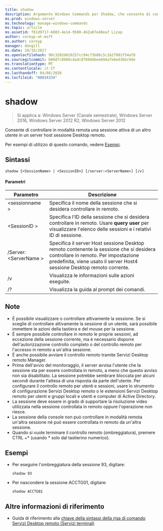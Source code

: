 ```yaml
---
title: shadow
description: Argomento Windows Commands per Shadow, che consente di controllare in modalità remota una sessione attiva di un altro utente in un host sessione Desktop remoto server.
ms.prod: windows-server
ms.technology: manage-windows-commands
ms.topic: article
ms.assetid: f81d9717-6883-4e14-9508-4b2a87e48ea7 Lizap
author: coreyp-at-msft
ms.author: coreyp
manager: dongill
ms.date: 10/16/2017
ms.openlocfilehash: 90c3202d810257cc94c73b88c5c1627901f54af0
ms.sourcegitcommit: b00d7c8968c4adc8f699dbee694afe6ed36bc9de
ms.translationtype: MT
ms.contentlocale: it-IT
ms.lasthandoff: 04/08/2020
ms.locfileid: "80834334"
---
```

# <a name="shadow"></a>shadow

>Si applica a: Windows Server (Canale semestrale), Windows Server 2016, Windows Server 2012 R2, Windows Server 2012

Consente di controllare in modalità remota una sessione attiva di un altro utente in un server host sessione Desktop remoto.

Per esempi di utilizzo di questo comando, vedere [Esempi](#BKMK_examples).

## <a name="syntax"></a>Sintassi
```
shadow {<SessionName> | <SessionID>} [/server:<ServerName>] [/v]
```

#### <a name="parameters"></a>Parametri
|Parametro|Descrizione|
|-------|--------|
|\<sessionname >|Specifica il nome della sessione che si desidera controllare in remoto.|
|\<SessionID >|Specifica l'ID della sessione che si desidera controllare in remoto. Usare **query user** per visualizzare l'elenco delle sessioni e i relativi ID di sessione.|
|/Server:\<ServerName >|Specifica il server Host sessione Desktop remoto contenente la sessione che si desidera controllare in remoto. Per impostazione predefinita, viene usato il server Host4 sessione Desktop remoto corrente.|
|/v|Visualizza le informazioni sulle azioni eseguite.|
|/?|Visualizza la guida al prompt dei comandi.|

## <a name="remarks"></a>Note
-   È possibile visualizzare o controllare attivamente la sessione. Se si sceglie di controllare attivamente la sessione di un utente, sarà possibile immettere le azioni della tastiera e del mouse per la sessione.
-   È sempre possibile controllare in remoto le proprie sessioni, ad eccezione della sessione corrente, ma è necessario disporre dell'autorizzazione controllo completo o del controllo remoto per l'accesso in remoto a un'altra sessione.
-   È anche possibile avviare il controllo remoto tramite Servizi Desktop remoto Manager.
-   Prima dell'avvio del monitoraggio, il server avvisa l'utente che la sessione sta per essere controllata in remoto, a meno che questo avviso non sia disabilitato. La sessione potrebbe sembrare bloccata per alcuni secondi durante l'attesa di una risposta da parte dell'utente. Per configurare il controllo remoto per utenti e sessioni, usare lo strumento di configurazione Servizi Desktop remoto o le estensioni Servizi Desktop remoto per utenti e gruppi locali e utenti e computer di Active Directory.
-   La sessione deve essere in grado di supportare la risoluzione video utilizzata nella sessione controllata in remoto oppure l'operazione non riesce.
-   La sessione della console non può controllare in modalità remota un'altra sessione né può essere controllata in remoto da un'altra sessione.
-   Quando si vuole terminare il controllo remoto (ombreggiatura), premere CTRL +\* (usando \* solo dal tastierino numerico).

## <a name="examples"></a><a name=BKMK_examples></a>Esempi
-   Per eseguire l'ombreggiatura della sessione 93, digitare:
    ```
    shadow 93
    ```
-   Per nascondere la sessione ACCTG01, digitare:
    ```
    shadow ACCTG01
    ```

## <a name="additional-references"></a>Altre informazioni di riferimento
- Guida di riferimento alla [chiave della sintassi della riga di comando](command-line-syntax-key.md)
[Servizi Desktop remoto (Servizi terminal)](remote-desktop-services-terminal-services-command-reference.md)
